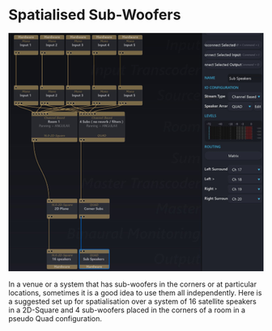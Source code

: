 # Spatialised Sub-Woofers

![](../include/SpatRevolution_UserGuide_-356.jpg)

In a venue or a system that has sub-woofers in the corners or at particular locations,
sometimes it is a good idea to use them all independently. Here is a suggested set
up for spatialisation over a system of 16 satellite speakers in a 2D-Square and 4
sub-woofers placed in the corners of a room in a pseudo Quad configuration.

